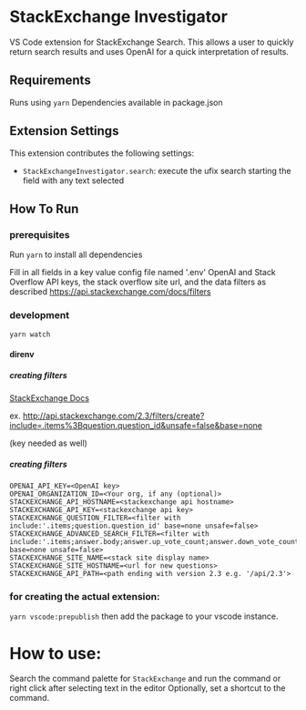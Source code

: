 # StackExchange Investigator

VS Code extension for StackExchange Search.
This allows a user to quickly return search results and uses OpenAI for a quick interpretation of results.

## Requirements

Runs using `yarn`
Dependencies available in package.json

## Extension Settings

This extension contributes the following settings:

* `StackExchangeInvestigator.search`: execute the ufix search starting the field with any text selected


## How To Run

### prerequisites
Run `yarn` to install all dependencies

Fill in all fields in a key value config file named '.env'
OpenAI and Stack Overflow API keys, the stack overflow site url, and the data filters as described https://api.stackexchange.com/docs/filters

### development
`yarn watch`

#### direnv

##### creating filters
[StackExchange Docs](https://api.stackexchange.com/docs/filters)

ex.
http://api.stackexchange.com/2.3/filters/create?include=.items%3Bquestion.question_id&unsafe=false&base=none

(key needed as well)
##### creating filters


```
OPENAI_API_KEY=<OpenAI key>
OPENAI_ORGANIZATION_ID=<Your org, if any (optional)>
STACKEXCHANGE_API_HOSTNAME=<stackexchange api hostname>
STACKEXCHANGE_API_KEY=<stackexchange api key>
STACKEXCHANGE_QUESTION_FILTER=<filter with include:'.items;question.question_id' base=none unsafe=false>
STACKEXCHANGE_ADVANCED_SEARCH_FILTER=<filter with include:'.items;answer.body;answer.up_vote_count;answer.down_vote_count;answer.is_accepted;comment.body;comment.score;question.body;question.comment;question.link;question.question_id;question.title;question.answers;question.comments;' base=none unsafe=false>
STACKEXCHANGE_SITE_NAME=<stack site display name>
STACKEXCHANGE_SITE_HOSTNAME=<url for new questions>
STACKEXCHANGE_API_PATH=<path ending with version 2.3 e.g. '/api/2.3'>
```


### for creating the actual extension:

`yarn vscode:prepublish`
then add the package to your vscode instance.

# How to use:

Search the command palette for `StackExchange` and run the command or right click after selecting text in the editor
Optionally, set a shortcut to the command.
